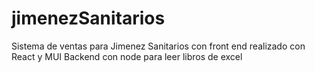 # jimenezSanitarios
Sistema de ventas para Jimenez Sanitarios con front end realizado con React y MUI 
Backend con node para leer libros de excel

